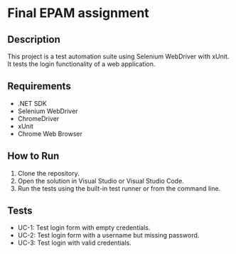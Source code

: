 # Final EPAM assignment

## Description
This project is a test automation suite using Selenium WebDriver with xUnit. It tests the login functionality of a web application.

## Requirements
- .NET SDK
- Selenium WebDriver
- ChromeDriver
- xUnit
- Chrome Web Browser

## How to Run
1. Clone the repository.
2. Open the solution in Visual Studio or Visual Studio Code.
3. Run the tests using the built-in test runner or from the command line.

## Tests
- UC-1: Test login form with empty credentials.
- UC-2: Test login form with a username but missing password.
- UC-3: Test login with valid credentials.